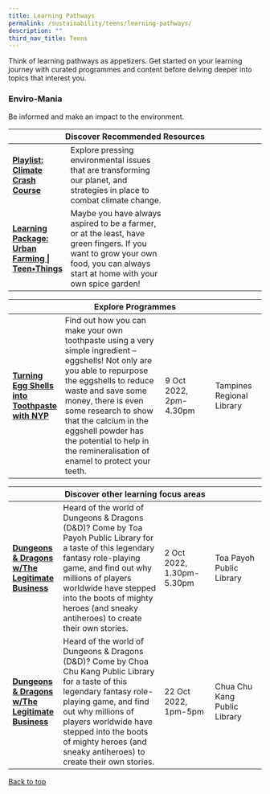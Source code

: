 ```yaml
---
title: Learning Pathways
permalink: /sustainability/teens/learning-pathways/
description: ""
third_nav_title: Teens
---
```

<style type="text/css">
/* Links */
.content a { color: #322987; }
.content a:focus,
.content a:hover { color: #28216c; }

/* Button Outline */
.bp-button { padding-left: 1.5rem; padding-right: 1.5rem; }
.bp-button.is-primary-outline { border: 1px solid #322987; color: #322987; background-color: transparent; text-decoration: none; }
.bp-button.is-primary-outline:focus,
.bp-button.is-primary-outline:hover { border: 1px solid #322987; color: #cff2e8; background-color: #322987; text-decoration: none; }

/* Responsive Iframe */
.responsive-iframe { position: absolute; top: 0; left: 0; bottom: 0; right: 0; width: 100%; height: 100%; }
.responsive-iframe-container { position: relative; overflow: hidden; width: 100%; }
.responsive-iframe-container.ratio-16by9 { padding-top: 56.25%; }
.responsive-iframe-container.ratio-4by3 { padding-top: 75%; }
.responsive-iframe-container.ratio-3by2 { padding-top: 66.66%; }
.responsive-iframe-container.ratio-1by1 { padding-top: 100%; }
</style>
Think of learning pathways as appetizers. Get started on your learning journey with curated programmes and content before delving deeper into topics that interest you.

<h3><b>Enviro-Mania</b></h3>
Be informed and make an impact to the environment.
<div class="horizontal-scroll margin--bottom--lg">
  <table class="generic-table">
    <thead>
      <tr>
        <th colspan="4" class="is-uppercase has-weight-normal ">Discover Recommended Resources</th>
      </tr>
    </thead>
    <tbody>
      <tr>
        <td style="width: 20%;"><a href="/sustainability/teens/content" target="_blank"><b> Playlist:<br>Climate Crash Course</b></a></td>
        <td style="width: 40%;">Explore pressing environmental issues that are transforming our planet, and strategies in place to combat climate change.</td>
        <td style="width: 20%;"> </td>
        <td style="width: 20%;"> </td>
      </tr>
      <tr>
        <td><a href="https://nlb-dr-staging.netlify.app/diy-resources/secondary/teen-things-archive#id11" target="_blank"><b> Learning Package:<br>Urban Farming | Teen•Things</b></a></td>
        <td>Maybe you have always aspired to be a farmer, or at the least, have green fingers. If you want to grow your own food, you can always start at home with your own spice garden! </td>
        <td></td>
        <td></td>
      </tr>
    </tbody>
  </table>
</div>

<div class="horizontal-scroll margin--bottom--lg">
  <table class="generic-table">
    <thead>
      <tr>
        <th colspan="4" class="is-uppercase has-weight-normal ">Explore Programmes</th>
      </tr>
    </thead>
    <tbody>
			<tr>
         <td style="width: 20%;"><a href="https://www.eventbrite.sg/e/turning-egg-shells-into-toothpaste-with-nyp-tampines-regional-library-tickets-411740465817?aff=odcleoeventsincollection" target="_blank"><b>Turning Egg Shells into Toothpaste with NYP 
</b></a></td>
        <td style="width: 40%;">Find out how you can make your own toothpaste using a very simple ingredient – eggshells! Not only are you able to repurpose the eggshells to reduce waste and save some money, there is even some research to show that the calcium in the eggshell powder has the potential to help in the remineralisation of enamel to protect your teeth.
<br></td>
        <td style="width: 20%;">9 Oct 2022, 2pm-4.30pm</td>
        <td style="width: 20%;">Tampines Regional Library</td>
			</tr> </tbody>
  </table>
</div>

<div class="horizontal-scroll margin--bottom--lg">
  <table class="generic-table">
    <thead>
      <tr>
        <th colspan="4" class="is-uppercase has-weight-normal ">Discover other learning focus areas</th>
      </tr>
    </thead>
    <tbody>
			<tr>
        <td style="width: 20%;"><a href="https://www.eventbrite.sg/e/dungeons-dragons-wthe-legitimate-business-toa-payoh-public-library-tickets-411730355577?aff=odcleoeventsincollection" target="_blank"><b>Dungeons & Dragons w/The Legitimate Business</b></a></td>
        <td style="width: 40%;">Heard of the world of Dungeons & Dragons (D&D)? Come by Toa Payoh Public Library for a taste of this legendary fantasy role-playing game, and find out why millions of players worldwide have stepped into the boots of mighty heroes (and sneaky antiheroes) to create their own stories. </td>
        <td style="width: 20%;">2 Oct 2022, 1.30pm-5.30pm</td>
        <td style="width: 20%;">Toa Payoh Public Library</td>
      </tr>
			<tr>
        <td style="width: 20%;"><a href="https://www.eventbrite.sg/e/dungeons-dragons-wthe-legitimate-business-choa-chu-kang-public-library-tickets-411728520087?aff=odcleoeventsincollection" target="_blank"><b> Dungeons & Dragons w/The Legitimate Business</b></a></td>
        <td style="width: 40%;"> Heard of the world of Dungeons & Dragons (D&D)? Come by Choa Chu Kang Public Library for a taste of this legendary fantasy role-playing game, and find out why millions of players worldwide have stepped into the boots of mighty heroes (and sneaky antiheroes) to create their own stories. </td>
        <td style="width: 20%;">22 Oct 2022, 1pm-5pm</td>
        <td style="width: 20%;">Chua Chu Kang Public Library</td>
      </tr>
  </tbody>
  </table>
</div>

<p class="has-text-right margin--top--xl"><a href="#main-content">Back to top</a></p>